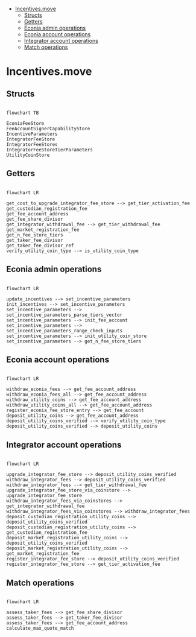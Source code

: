 - [Incentives.move](#incentivesmove)
  - [Structs](#structs)
  - [Getters](#getters)
  - [Econia admin operations](#econia-admin-operations)
  - [Econia account operations](#econia-account-operations)
  - [Integrator account operations](#integrator-account-operations)
  - [Match operations](#match-operations)

# Incentives.move

## Structs

```mermaid

flowchart TB

EconiaFeeStore
FeeAccountSignerCapabilityStore
IncentiveParameters
IntegratorFeeStore
IntegratorFeeStores
IntegratorFeeStoreTierParameters
UtilityCoinStore

```

## Getters

```mermaid

flowchart LR

get_cost_to_upgrade_integrator_fee_store --> get_tier_activation_fee
get_custodian_registration_fee
get_fee_account_address
get_fee_share_divisor
get_integrator_withdrawal_fee --> get_tier_withdrawal_fee
get_market_registration_fee
get_n_fee_store_tiers
get_taker_fee_divisor
get_taker_fee_divisor_ref
verify_utility_coin_type --> is_utility_coin_type

```

## Econia admin operations

```mermaid

flowchart LR

update_incentives --> set_incentive_parameters
init_incentives --> set_incentive_parameters
set_incentive_parameters --> set_incentive_parameters_parse_tiers_vector
set_incentive_parameters --> init_fee_account
set_incentive_parameters --> set_incentive_parameters_range_check_inputs
set_incentive_parameters --> init_utility_coin_store
set_incentive_parameters --> get_n_fee_store_tiers

```

## Econia account operations

```mermaid

flowchart LR

withdraw_econia_fees --> get_fee_account_address
withdraw_econia_fees_all --> get_fee_account_address
withdraw_utility_coins --> get_fee_account_address
withdraw_utility_coins_all --> get_fee_account_address
register_econia_fee_store_entry --> get_fee_account
deposit_utility_coins --> get_fee_account_address
deposit_utility_coins_verified --> verify_utility_coin_type
deposit_utility_coins_verified --> deposit_utility_coins

```

## Integrator account operations

```mermaid

flowchart LR

upgrade_integrator_fee_store --> deposit_utility_coins_verified
withdraw_integrator_fees --> deposit_utility_coins_verified
withdraw_integrator_fees --> get_tier_withdrawal_fee
upgrade_integrator_fee_store_via_coinstore --> upgrade_integrator_fee_store
withdraw_integrator_fees_via_coinstores --> get_integrator_withdrawal_fee
withdraw_integrator_fees_via_coinstores --> withdraw_integrator_fees
deposit_custodian_registration_utility_coins --> deposit_utility_coins_verified
deposit_custodian_registration_utility_coins --> get_custodian_registration_fee
deposit_market_registration_utility_coins --> deposit_utility_coins_verified
deposit_market_registration_utility_coins --> get_market_registration_fee
register_integrator_fee_store --> deposit_utility_coins_verified
register_integrator_fee_store --> get_tier_activation_fee

```

## Match operations

```mermaid

flowchart LR

assess_taker_fees --> get_fee_share_divisor
assess_taker_fees --> get_taker_fee_divisor
assess_taker_fees --> get_fee_account_address
calculate_max_quote_match

```